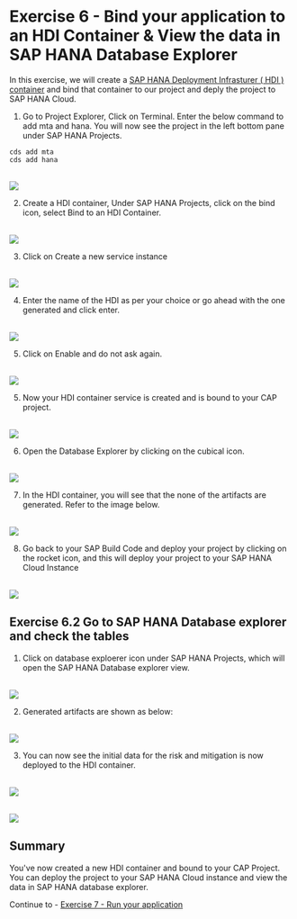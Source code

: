 # Exercise 6 - Bind your application to an HDI Container & View the data in SAP HANA Database Explorer

In this exercise, we will create  a [SAP HANA Deployment Infrasturer ( HDI ) container](https://help.sap.com/docs/SAP_HANA_PLATFORM/3823b0f33420468ba5f1cf7f59bd6bd9/3ef0ee9da11440e4b01708455b8497a9.html) and bind that container to our project and deply the project to SAP HANA Cloud.

1. Go to Project Explorer, Click on Terminal. Enter the below command to add mta and hana. You will now see the project in the left bottom pane under SAP HANA Projects.

```shell
cds add mta
cds add hana
```

<br>![](/exercises/ex6/images/add.png)

2. Create a HDI container, Under SAP HANA Projects, click on the bind icon, select Bind to an HDI Container.

<br>![](/exercises/ex6/images/bind.png)

3. Click on Create a new service instance

<br>![](/exercises/ex6/images/create.png)

4. Enter the name of the HDI as per your choice or go ahead with the one generated and click enter.

<br>![](/exercises/ex6/images/name.png)

5. Click on Enable and do not ask again.

<br>![](/exercises/ex6/images/dia.png)


5. Now your HDI container service is created and is bound to your CAP project.

<br>![](/exercises/ex6/images/bound.png)

6. Open the Database Explorer by clicking on the cubical icon.

<br>![](/exercises/ex6/images/dbx.png)

7. In the HDI container, you will see that the none of the artifacts are generated. Refer to the image below.

<br>![](/exercises/ex6/images/emptytables.png)

8. Go back to your SAP Build Code and deploy your project by clicking on the rocket icon, and this will deploy your project to your SAP HANA Cloud Instance

<br>![](/exercises/ex6/images/deploy.png)

## Exercise 6.2  Go to SAP HANA Database explorer and check the tables

1. Click on database exploerer icon under SAP HANA Projects, which will open the SAP HANA Database explorer view. 

<br>![](/exercises/ex7/images/dbx.png)

2. Generated artifacts are shown as below:

<br>![](/exercises/ex6/images/gen.png)

3. You can now see the initial data for the risk and mitigation is now deployed to the HDI container.

<br>![](/exercises/ex6/images/risk.png)

<br>![](/exercises/ex6/images/miti.png)












## Summary

You've now created a new HDI container and bound to your CAP Project. You can deploy the project to your SAP HANA Cloud instance and view the data in SAP HANA database explorer.

Continue to - [Exercise 7 - Run your application](../ex7/README.md)

